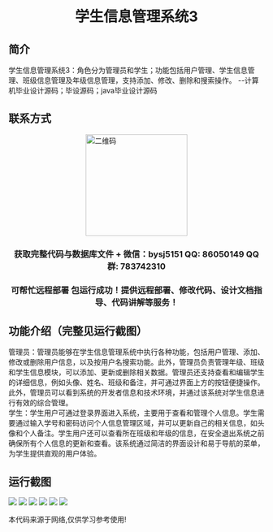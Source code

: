 <p><h1 align="center">学生信息管理系统3</h1></p>

## 简介
学生信息管理系统3：角色分为管理员和学生；功能包括用户管理、学生信息管理、班级信息管理及年级信息管理，支持添加、修改、删除和搜索操作。    --计算机毕业设计源码；毕设源码；java毕业设计源码


## 联系方式
<img src="https://bs-1329754181.cos.ap-shanghai.myqcloud.com/wx.jpg" alt="二维码" style="display: block; margin: 0 auto;" width="200px">
<p><h3 align="center">获取完整代码与数据库文件 + 微信：bysj5151 QQ: 86050149 QQ群: 783742310</h3></p>
<p><h3 align="center">可帮忙远程部署 包运行成功！提供远程部署、修改代码、设计文档指导、代码讲解等服务！</h3></p>

## 功能介绍（完整见运行截图）
管理员：管理员能够在学生信息管理系统中执行各种功能，包括用户管理、添加、修改或删除用户信息，以及按用户名搜索功能。此外，管理员负责管理年级、班级和学生信息模块，可以添加、更新或删除相关数据。管理员还支持查看和编辑学生的详细信息，例如头像、姓名、班级和备注，并可通过界面上方的按钮便捷操作。此外，管理员可以看到系统的开发者信息和技术环境，并通过该系统对学生信息进行有效的综合管理。  
学生：学生用户可通过登录界面进入系统，主要用于查看和管理个人信息。学生需要通过输入学号和密码访问个人信息管理区域，并可以更新自己的相关信息，如头像和个人备注。学生用户还可以查看所在班级和年级的信息，在安全退出系统之前确保所有个人信息的更新和查看。该系统通过简洁的界面设计和易于导航的菜单，为学生提供直观的用户体验。


## 运行截图
![](imgs/588112-20210124134112330-1156149300.png)
![](imgs/588112-20210124134119920-1247728945.png)
![](imgs/588112-20210124134127637-2099214944.png)
![](imgs/588112-20210124134134885-1103674767.png)
![](imgs/588112-20210124134142985-2109448339.png)
![](imgs/588112-20210124134150543-397282597.png)

<p>本代码来源于网络,仅供学习参考使用!</p>
